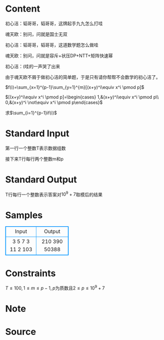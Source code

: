 
# Content

初心洁：韬哥哥，韬哥哥，这牌起手九九怎么打哇

魂天欧：别问，问就是国士无双

初心洁：韬哥哥，韬哥哥，这道数学题怎么做哇

魂天欧：别问，问就是容斥+状压DP+NTT+矩阵快速幂

初心洁：(哇的一声哭了出来

由于魂天欧不屑于做初心洁的简单题，于是只有请你帮帮不会数学的初心洁了。

$f(i)=\sum_{x=1}^{p-1}\sum_{y=1}^{m}[(x+y)^i\equiv x^i \pmod p]$

$[(x+y)^i\equiv x^i \pmod p]=\begin{cases} 1,&(x+y)^i\equiv x^i \pmod p\\ 0,&(x+y)^i \not\equiv x^i \pmod p\end{cases}$

求$\sum_{i=1}^{p-1}if(i)$

# Standard Input

第一行一个整数T表示数据组数

接下来T行每行两个整数m和p

# Standard Output

T行每行一个整数表示答案对$10^9+7$取模后的结果

# Samples

<style>
        table,table tr th, table tr td { border:1px solid #0094ff; }
        table { width: 200px; min-height: 25px; line-height: 25px; text-align: center; border-collapse: collapse;}   
    </style>
<table>
	<tr>
		<td>Input</td>
		<td>Output</td>
	</tr>
<tr><td>3
5 7
3 11
2 103</td><td>210
390
50388</td></tr></table>


# Constraints

$T \le 100,1 \le m \le p-1,p$为质数且$2 \le p \le 10^9+7$

# Note



# Source


